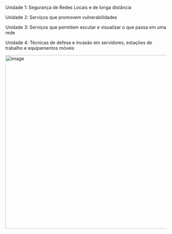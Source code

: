Unidade 1: Segurança de Redes Locais e de longa distância

Unidade 2: Serviços que promovem vulnerabilidades

Unidade 3: Serviços que permitem escutar e visualizar o que passa em uma rede

Unidade 4: Técnicas de defesa e invasão em servidores, estações de trabalho e equipamentos móveis

<img width="566" height="542" alt="image" src="https://github.com/user-attachments/assets/6406ded9-d0e9-4957-938a-fd50e01c1597" />

